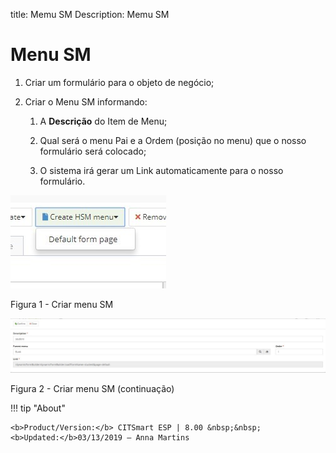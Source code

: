 title: Memu SM 
Description: Memu SM 
# Menu SM 


1.  Criar um formulário para o objeto de negócio;

2.  Criar o Menu SM informando:

    1.  A **Descrição** do Item de Menu;

    2.  Qual será o menu Pai e a Ordem (posição no menu) que o nosso formulário será colocado;

    3.  O sistema irá gerar um Link automaticamente para o nosso formulário.

![create](images/neuro-sm-10.jpg)

Figura 1 - Criar menu SM

![create](images/neuro-sm-11.jpg)

Figura 2 - Criar menu SM (continuação)


!!! tip "About"

    <b>Product/Version:</b> CITSmart ESP | 8.00 &nbsp;&nbsp;
    <b>Updated:</b>03/13/2019 – Anna Martins
